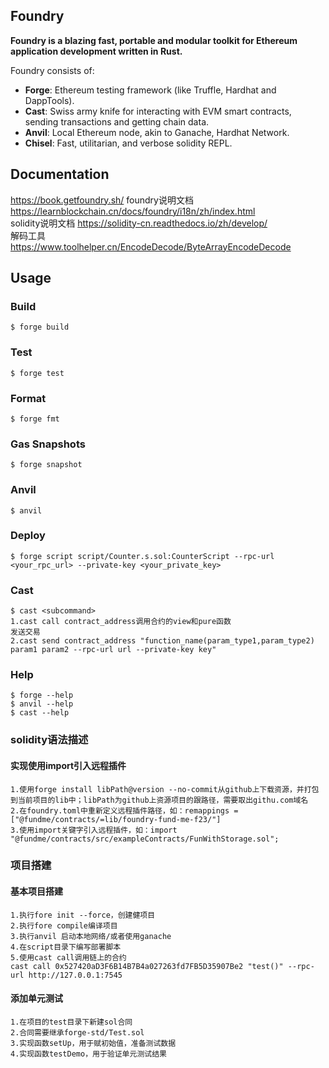 ## Foundry

**Foundry is a blazing fast, portable and modular toolkit for Ethereum application development written in Rust.**

Foundry consists of:

-   **Forge**: Ethereum testing framework (like Truffle, Hardhat and DappTools).
-   **Cast**: Swiss army knife for interacting with EVM smart contracts, sending transactions and getting chain data.
-   **Anvil**: Local Ethereum node, akin to Ganache, Hardhat Network.
-   **Chisel**: Fast, utilitarian, and verbose solidity REPL.

## Documentation

https://book.getfoundry.sh/
foundry说明文档 https://learnblockchain.cn/docs/foundry/i18n/zh/index.html  
solidity说明文档 https://solidity-cn.readthedocs.io/zh/develop/  
解码工具 https://www.toolhelper.cn/EncodeDecode/ByteArrayEncodeDecode
## Usage

### Build

```shell
$ forge build
```

### Test

```shell
$ forge test
```

### Format

```shell
$ forge fmt
```

### Gas Snapshots

```shell
$ forge snapshot
```

### Anvil

```shell
$ anvil
```

### Deploy

```shell
$ forge script script/Counter.s.sol:CounterScript --rpc-url <your_rpc_url> --private-key <your_private_key>
```

### Cast

```shell
$ cast <subcommand>
1.cast call contract_address调用合约的view和pure函数
发送交易
2.cast send contract_address "function_name(param_type1,param_type2) param1 param2 --rpc-url url --private-key key"
```



### Help

```shell
$ forge --help
$ anvil --help
$ cast --help
```
### solidity语法描述
#### 实现使用import引入远程插件
```shell
1.使用forge install libPath@version --no-commit从github上下载资源，并打包到当前项目的lib中；libPath为github上资源项目的跟路径，需要取出githu.com域名
2.在foundry.toml中重新定义远程插件路径，如：remappings = ["@fundme/contracts/=lib/foundry-fund-me-f23/"]
3.使用import关键字引入远程插件，如：import "@fundme/contracts/src/exampleContracts/FunWithStorage.sol";
```

### 项目搭建
#### 基本项目搭建
```shell
1.执行fore init --force，创建健项目
2.执行fore compile编译项目
3.执行anvil 启动本地网络/或者使用ganache
4.在script目录下编写部署脚本
5.使用cast call调用链上的合约
cast call 0x527420aD3F6B14B7B4a027263fd7FB5D35907Be2 "test()" --rpc-url http://127.0.0.1:7545
```
#### 添加单元测试
```shell
1.在项目的test目录下新建sol合同
2.合同需要继承forge-std/Test.sol
3.实现函数setUp，用于赋初始值，准备测试数据
4.实现函数testDemo，用于验证单元测试结果
```